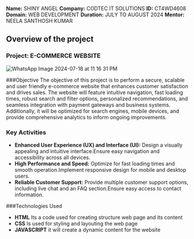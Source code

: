 **Name:** SHINY ANGEL
**Company:** CODTEC IT SOLUTIONS
**ID:** CT4WD4608
**Domain:** WEB DEVELOPMENT
**Duration:** JULY TO AUGUST 2024
**Mentor:** NEELA SANTHOSH KUMAR


## Overview of the project 

### Project: E-COMMERCE WEBSITE
![WhatsApp Image 2024-07-18 at 11 16 31 PM](https://github.com/user-attachments/assets/cf5568e7-9e3e-4b1f-bbe5-950df0f6f21f)


###Objective
The objective of this project is to perform a secure, scalable and user friendly e-commerce website that enhances customer satisfaction and drives sales.
The website will feature intuitive navigation, fast loading times, robust search and filter options, personalized recommendations, and seamless integration with payment gateways and business systems. Additionally,
it will be optimized for search engines, mobile devices, and provide comprehensive analytics to inform ongoing improvements.

### Key Activities
- **Enhanced User Experience (UX) and Interface (UI):** Design a visually appealing and intuitive interface.Ensure easy navigation and accessibility across all devices.
- **High Performance and Speed:** Optimize for fast loading times and smooth operation.Implement responsive design for mobile and desktop users.
- **Reliable Customer Support:** Provide multiple customer support options, including live chat and an FAQ section.Ensure easy access to contact information.


###Technologies Used
- **HTML** Its a code used for creating  structure web page and its content
- **CSS** Is used for styling and layouting the web page
- **JAVASCRIPT** it will create a dynamic content for the website
